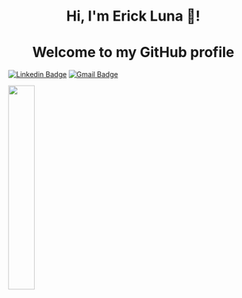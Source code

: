 <h1 align="center">Hi, I'm Erick Luna 👋</a>!</h1>
<h1 align="center">Welcome to my GitHub profile</h1>

[![Linkedin Badge](https://img.shields.io/badge/Erick_Luna_Carrada-0A66C2.svg?style=for-the-badge&logo=LinkedIn&logoColor=white)](www.linkedin.com/in/erick-luna-carrada)
[![Gmail Badge](https://img.shields.io/badge/Elunac19-EA4335.svg?style=for-the-badge&logo=Gmail&logoColor=white)](mailto:elunac19@gmail.com) 

<img src="https://raw.githubusercontent.com/ELUNAC19/profile-summary-cards/master/profile-summary-card-output/nord_dark/1-repos-per-language.svg" width="32.5%">
